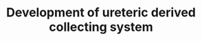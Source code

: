 ---
annotations:
- id: DOID:0080205
  type: Disease Ontology
  value: CAKUT
- id: DOID:0090001
  parent: genetic disease
  type: Disease Ontology
  value: Fraser syndrome
- id: DOID:9248
  parent: genetic disease
  type: Disease Ontology
  value: Pallister-Hall syndrome
- id: PW:0000003
  parent: signaling pathway
  type: Pathway Ontology
  value: signaling pathway
- id: DOID:3614
  type: Disease Ontology
  value: Kallmann syndrome
- id: DOID:557
  type: Disease Ontology
  value: kidney disease
authors:
- Fehrhart
- Eweitz
citedin:
- link: PMC9051587
  title: Overlap of vitamin A and vitamin D target genes with CAKUT-related processes
    (2022)
- link: PMC9607846
  title: 'Discovering Common Pathogenic Mechanisms of COVID-19 and Parkinson Disease:
    An Integrated Bioinformatics Analysis (2022)'
- link: 10.3390/metabo14040226
  title: A System Biology Approach Reveals New Targets for Human Thyroid Gland Toxicity
    in Embryos and Adult Individuals (2024)
communities:
- RareDiseases
description: 'This pathway describes the gene signaling pathway active in the development
  of the ureteric collection system in human kidney development. Mutations in essential
  genes within this pathway can lead to development of CAKUT (congenital anomalies
  of the kidney and urinary tract). '
last-edited: 2024-08-23
ndex: ae9f6bf5-8b75-11eb-9e72-0ac135e8bacf
organisms:
- Homo sapiens
redirect_from:
- /index.php/Pathway:WP5053
- /instance/WP5053
- /instance/WP5053_r135329
revision: r135329
schema-jsonld:
- '@context': https://schema.org/
  '@id': https://wikipathways.github.io/pathways/WP5053.html
  '@type': Dataset
  creator:
    '@type': Organization
    name: WikiPathways
  description: 'This pathway describes the gene signaling pathway active in the development
    of the ureteric collection system in human kidney development. Mutations in essential
    genes within this pathway can lead to development of CAKUT (congenital anomalies
    of the kidney and urinary tract). '
  keywords:
  - ANOS1
  - BMP2
  - BMP4
  - BMP5
  - BMP7
  - BMPER
  - BMPR1A
  - BMPR2
  - CCND1
  - CELSR1
  - CRIM1
  - CTDNEP1
  - CTNNB1
  - ETV4
  - EYA1
  - FAT4
  - FGFR2
  - FOXC1
  - FRAS1
  - FREM1
  - FREM2
  - FST
  - GATA3
  - GDF11
  - GDNF
  - GFRA1
  - GLI1
  - GLI2
  - GLI3
  - GPC3
  - GREB1L
  - GREM1
  - GRIP1
  - HOXA11
  - HOXD11
  - ILK
  - ITGA8
  - ITGB1
  - LHX1
  - MYCN
  - PAX2
  - PBX1
  - RARA
  - RARB
  - RARG
  - RET
  - ROBO1
  - ROBO2
  - SALL1
  - SHH
  - SIX1
  - SIX2
  - SLIT2
  - SMAD1
  - SMO
  - SPRY1
  - TCF2
  - TGFB2
  - VANGL2
  - WNT11
  - WT1
  license: CC0
  name: Development of ureteric derived collecting system
seo: CreativeWork
title: Development of ureteric derived collecting system
wpid: WP5053
---